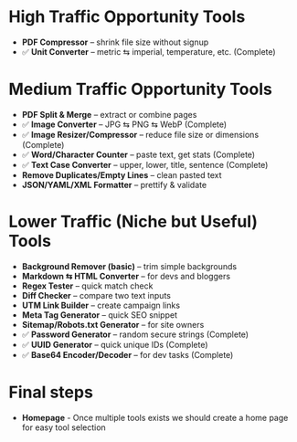 # High Traffic Opportunity Tools
- **PDF Compressor** – shrink file size without signup
- ✅ **Unit Converter** – metric ⇆ imperial, temperature, etc. (Complete)

# Medium Traffic Opportunity Tools
- **PDF Split & Merge** – extract or combine pages
- ✅ **Image Converter** – JPG ⇆ PNG ⇆ WebP (Complete)
- ✅ **Image Resizer/Compressor** – reduce file size or dimensions (Complete)
- ✅ **Word/Character Counter** – paste text, get stats (Complete)
- ✅ **Text Case Converter** – upper, lower, title, sentence (Complete)
- **Remove Duplicates/Empty Lines** – clean pasted text
- **JSON/YAML/XML Formatter** – prettify & validate

# Lower Traffic (Niche but Useful) Tools
- **Background Remover (basic)** – trim simple backgrounds
- **Markdown ⇆ HTML Converter** – for devs and bloggers
- **Regex Tester** – quick match check
- **Diff Checker** – compare two text inputs
- **UTM Link Builder** – create campaign links
- **Meta Tag Generator** – quick SEO snippet
- **Sitemap/Robots.txt Generator** – for site owners
- ✅ **Password Generator** – random secure strings (Complete)
- ✅ **UUID Generator** – quick unique IDs (Complete)
- ✅ **Base64 Encoder/Decoder** – for dev tasks (Complete)

# Final steps

- **Homepage** - Once multiple tools exists we should create a home page for easy tool selection